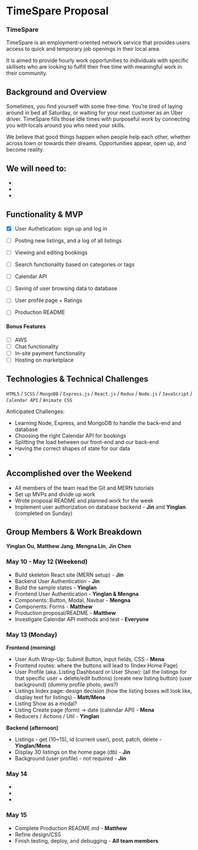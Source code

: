 # TimeSpare Proposal

### TimeSpare 
TimeSpare is an employment-oriented network service that provides users access to quick and temporary job openings in their local area.   

It is aimed to provide hourly work opportunities to individuals with specific skillsets who are looking to fulfill their free time with meaningful work in their community. 

## Background and Overview
Sometimes, you find yourself with some free-time. You’re tired of laying around in bed all Saturday, or waiting for your next customer as an Uber driver. TimeSpare fills those idle times with purposeful work by connecting you with locals around you who need your skills.

We believe that good things happen when people help each other, whether across town or towards their dreams. Opportunities appear, open up, and become reality.

We will need to: 
  -  
  - 
  - 
  - 

## Functionality & MVP

   - [X] User Authetication: sign up and log in
   - [ ] Posting new listings, and a log of all listings
   - [ ] Viewing and editing bookings 
   - [ ] Search functionality based on categories or tags
   - [ ] Calendar API
   - [ ] Saving of user browsing data to database
   - [ ] User profile page + Ratings
   - [ ] Production README


#### Bonus Features
   - [ ] AWS 
   - [ ] Chat functionality
   - [ ] In-site payment functionality
   - [ ] Hosting on marketplace

## Technologies & Technical Challenges

`HTML5` / `SCSS` / `MongoDB` / `Express.js` / `React.js` / `Redux` / `Node.js` / `JavaScript` / `Calendar API` / `Animate CSS`

Anticipated Challenges:

- Learning Node, Express, and MongoDB to handle the back-end and database
- Choosing the right Calendar API for bookings
- Splitting the load between our front-end and our back-end
- Having the correct shapes of state for our data
- 


## Accomplished over the Weekend

  - All members of the team read the Git and MERN tutorials
  - Set up MVPs and divide up work
  - Wrote proposal README and planned work for the week
  - Implement user authorization on database backend - **Jin** and **Yinglan** (completed on Sunday)


## Group Members & Work Breakdown

**Yinglan Ou**,
**Matthew Jang**,
**Mengna Lin**,
**Jin Chen**


### May 10 - May 12 (Weekend)
  - Build skeleton React site (MERN setup) -  **Jin**
  - Backend User Authentication - **Jin**
  - Build the sample states - **Yinglan**
  - Frontend User Authentication - **Yinglan & Mengna**
  - Components: Button, Modal, Navbar - **Mengna**
  - Components: Forms - **Matthew** 
  - Production proposal/README - **Matthew** 
  - Investigate Calendar API methods and test - **Everyone** 

### May 13 (Monday)
  **Frontend (morning)**
  - User Auth Wrap-Up: Submit Button, input fields, CSS - **Mena**
  - Frontend routes: where the buttons will lead to (Index Home Page) 
  - User Profile (aka. Listing Dashboard or User Show): (all the listings for that specific user + delete/edit buttons) (create new listing button) (user background) (dummy profile photo, aws?)
  - Listings Index page: design decision (how the listing boxes will look like, display text for listings) - **Matt/Mena**
  - Listing Show as a modal? 
  - Listing Create page (form) → date (calendar API) - **Mena**
  - Reducers / Actions / Util - **Yinglan**

  **Backend (afternoon)**
  - Listings - get (10~15), id (current user), post, patch, delete - **Yinglan/Mena**
  - Display 30 listings on the home page (db) - **Jin**
  - Background (user profile) - not required - **Jin**

### May 14
  -
  - 
  - 

### May 15
  - Complete Production README.md - **Matthew** 
  - Refine design/CSS 
  - Finish testing, deploy, and debugging - **All team members** 


